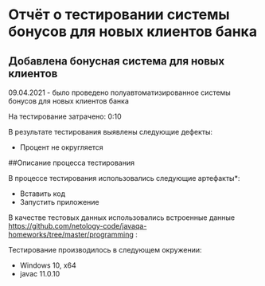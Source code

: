 # Отчёт о тестировании системы бонусов для новых клиентов банка

## Добавлена бонусная система для новых клиентов

09.04.2021 - было проведено полуавтоматизированное системы бонусов для новых клиентов банка

На тестирование затрачено: 0:10

В результате тестирования выявлены следующие дефекты:
* Процент не округляется

##Описание процесса тестирования

В процессе тестирования использовались следующие артефакты*:
* Вставить код 
* Запустить приложение

В качестве тестовых данных использовались встроенные данные https://github.com/netology-code/javaqa-homeworks/tree/master/programming :

Тестирование производилось в следующем окружении:
* Windows 10, x64
* javac 11.0.10
